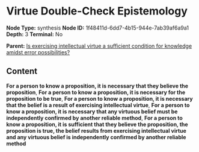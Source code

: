 # Virtue Double-Check Epistemology

**Node Type:** synthesis
**Node ID:** 1f48411d-6dd7-4b15-944e-7ab39af6a9a1
**Depth:** 3
**Terminal:** No

**Parent:** [Is exercising intellectual virtue a sufficient condition for knowledge amidst error possibilities?](is-exercising-intellectual-virtue-a-sufficient-condition-for-knowledge-amidst-error-possibilities.md)

## Content

**For a person to know a proposition, it is necessary that they believe the proposition**, **For a person to know a proposition, it is necessary for the proposition to be true**, **For a person to know a proposition, it is necessary that the belief is a result of exercising intellectual virtue**, **For a person to know a proposition, it is necessary that any virtuous belief must be independently confirmed by another reliable method**, **For a person to know a proposition, it is sufficient that they believe the proposition, the proposition is true, the belief results from exercising intellectual virtue and any virtuous belief is independently confirmed by another reliable method**
